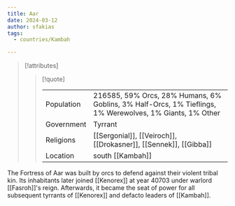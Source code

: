 ```yaml
---
title: Aar
date: 2024-03-12
author: sfakias
tags:
  - countries/Kambah

---
```

> [!attributes]
> 
> > [!quote]
> >
> > | | |
> > | --- | --- |
> > | Population | 216585, 59% Orcs, 28% Humans, 6% Goblins, 3% Half-Orcs, 1% Tieflings, 1% Werewolves, 1% Giants, 1% Other |
> > | Government | Tyrrant |
> > | Religions | [[Sergonial]], [[Veiroch]], [[Drokasner]], [[Sennek]], [[Gibba]] |
> > | Location | south [[Kambah]] |

The Fortress of Aar was built by orcs to defend against their violent tribal kin. Its inhabitants later joined [[Kenorex]] at year 40703 under warlord [[Fasroh]]'s reign. Afterwards, it became the seat of power for all subsequent tyrrants of [[Kenorex]] and defacto leaders of [[Kambah]].